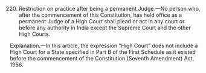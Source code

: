 220. Restriction on practice after being a permanent Judge.—No person who, after the commencement of this Constitution, has held office as a permanent Judge of a High Court shall plead or act in any court or before any authority in India except the Supreme Court and the other High Courts.

Explanation.—In this article, the expression “High Court” does not include a High Court for a State specified in Part B of the First Schedule as it existed before the commencement of the Constitution (Seventh Amendment) Act, 1956.

